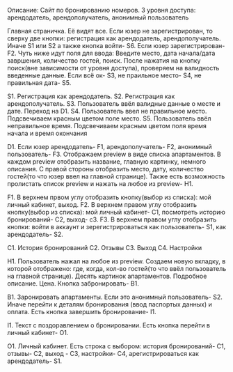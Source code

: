 Описание:
Сайт по бронированию номеров.
3 уровня доступа: арендодатель, арендополучатель, анонимный пользователь

Главная страничка. Её видят все. Если юзер не зарегистрирован, то сверху две кнопки: регистрация как арендодатель, арендополучатель. Иначе
S1 или S2 а также кнопка войти- S6. Если юзер зарегистрирован- F2. Чуть ниже идут поля для ввода: Введите место, дата начала/дата завршения, количество гостей, поиск.
После нажатия на кнопку поиск(вне зависимости от уровня доступа), проверяем на валидность введенные данные. Если всё ок- S3, не праильное место- S4, не правильная дата- S5.

S1. Регистрация как арендодатель.
S2. Регистрация как арендополучатель. 
S3. Пользователь ввёл валидные данные о месте и дате. Переход на D1.
S4. Пользователь ввел не правильное место. Подсвечиваем красным цветом поле место.
S5. Пользователь ввёл неправильное время. Подсвечиваем красным цветом поля время начала и время окончания

D1. Если юзер арендодатель- F1, арендополучатель- F2, анонимный пользователь- F3. Отображаем preview 
в виде списка апартаментов. В каждом preview отобразить название, главную картинку, немного описания.
С правой стороны отобразить место, дату, количество гостей(то что юзер ввел на главной странице). Также 
есть возможность пролистать список preview и нажать на любое из preview- H1. 

F1. В верхнем првом углу отобразить кнопку(выбор из списка): мой личный кабинет, выход.
F2. В верхнем правом углу отобразить кнопку(выбор из списка): мой личный кабинет- С1, посмотреть историю бронирований- С2, выход- с3.
F3. В верхнем правом углу отобразить кнопки: войти в аккаунт и зерегистрироваться как пользователь- S1, как 
арендодатель- S2.

С1. История бронирований
С2. Отзывы
С3. Выход
С4. Настройки

H1. Пользователь нажал на любое из preview. Создаем новую вкладку, в которой отображено: где, когда, 
кол-во гостей(то что ввёл пользователь на главной странице). Десять картинок апартаментов. Подробное
описание. Цена. Кнопка забронировать- B1.

B1. Заронировать апартаменты. Если это анонимный пользователь- S2. Иначе перейти к деталям бронирования
(ввод паспортых данных) и оплата. Есть кнопка завершить бронирование- I1.

I1. Текст с поздоравлением о бронировании. Есть кнопка перейти в личный кабинет- O1.

O1. Личный кабинет. Есть строка с выбором: история бронирований- С1, отзывы- С2, выход - С3, настройки- С4, арегистрироваться как арендодатель- S1.





